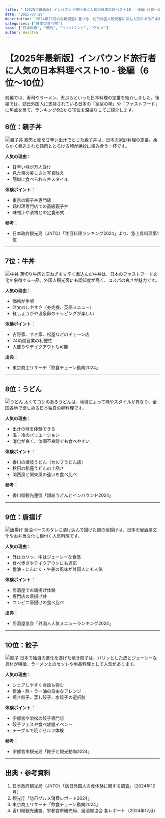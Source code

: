 ```yaml
---
title: "【2025年最新版】インバウンド旅行者に人気の日本料理ベスト10 - 後編（6位〜10位）"
date: "2025-07-29"
description: "2024年12月の最新調査に基づき、訪日外国人観光客に最も人気のある日本料理トップ10のうち、6位から10位を詳しく紹介。親子丼、牛丼、餃子など、家庭の味や庶民派グルメの魅力を深掘り。"
categories: ["日本の食べ物"]
tags: ["日本料理", "観光", "インバウンド", "グルメ"]
author: HealTea
---
```


# 【2025年最新版】インバウンド旅行者に人気の日本料理ベスト10 - 後編（6位〜10位）

前編では、寿司やラーメン、天ぷらといった日本料理の定番を紹介しました。後編では、訪日外国人に支持されている日本の「家庭の味」や「ファストフード」に焦点を当て、ランキング6位から10位を深掘りしてご紹介します。

## 6位：親子丼

![親子丼](/images/oyakodon.jpg)
鶏肉と卵を甘辛い出汁でとじた親子丼は、日本の家庭料理の定番。柔らかく煮込まれた鶏肉ととろける卵が絶妙に絡み合う一杯です。

**人気の理由：**

* 甘辛い味が万人受け
* 見た目の美しさと写真映え
* 簡単に食べられる丼スタイル

**体験ポイント：**

* 東京の親子丼専門店
* 鶏料理専門店での高級親子丼
* 味噌汁や漬物との定食形式

**参考：**

* 日本政府観光局（JNTO）「注目料理ランキング2024」より、急上昇料理第1位

---

## 7位：牛丼

![牛丼](/images/gyuudon.jpg)
薄切り牛肉と玉ねぎを甘辛く煮込んだ牛丼は、日本のファストフード文化を象徴する一品。外国人観光客にも認知度が高く、コスパの良さが魅力です。

**人気の理由：**

* 価格が手頃
* 注文のしやすさ（券売機、英語メニュー）
* 紅しょうがや温泉卵のトッピングが楽しい

**体験ポイント：**

* 吉野家、すき家、松屋などのチェーン店
* 24時間営業の利便性
* 大盛りやテイクアウトも可能

**出典：**

* 東京商工リサーチ「飲食チェーン動向2024」

---

## 8位：うどん

![うどん](/images/udon.jpg)
太くてコシのあるうどんは、地域によって味やスタイルが異なり、全国各地で楽しめる日本独自の麺料理です。

**人気の理由：**

* 出汁の味を体験できる
* 温・冷のバリエーション
* 消化が良く、体調不良時でも食べやすい

**体験ポイント：**

* 香川の讃岐うどん（セルフうどん店）
* 秋田の稲庭うどんの上品さ
* 関西風と関東風の違いを食べ比べ

**参考：**

* 香川県観光連盟「讃岐うどんとインバウンド2024」

---

## 9位：唐揚げ

![唐揚げ](/images/karaage.jpg)
醤油ベースのタレに漬け込んで揚げた鶏の唐揚げは、日本の居酒屋文化やお弁当文化に根付く人気料理です。

**人気の理由：**

* 外はカリッ、中はジューシーな食感
* 食べ歩きやテイクアウトにも適応
* 醤油・にんにく・生姜の風味が外国人にも人気

**体験ポイント：**

* 居酒屋での唐揚げ体験
* 専門店の唐揚げ丼
* コンビニ唐揚げの食べ比べ

**出典：**

* 居酒屋協会「外国人人気メニューランキング2024」

---

## 10位：餃子

![餃子](/images/gyouza.jpg)
日本で独自の進化を遂げた焼き餃子は、パリッとした皮とジューシーな具材が特徴。ラーメンとのセットや単品料理として人気があります。

**人気の理由：**

* シェアしやすく会話も弾む
* 醤油・酢・ラー油の自由なアレンジ
* 焼き餃子、蒸し餃子、水餃子の選択肢

**体験ポイント：**

* 宇都宮や浜松の餃子専門店
* 餃子フェスや食べ放題イベント
* テーブルで焼くセルフ体験

**参考：**

* 宇都宮市観光局「餃子と観光動向2024」

---

## 出典・参考資料

1. 日本政府観光局（JNTO）「訪日外国人の食体験に関する調査」（2024年12月）
2. 観光庁「訪日グルメ消費レポート2024」
3. 東京商工リサーチ「飲食チェーン動向2024」
4. 香川県観光連盟、宇都宮市観光局、居酒屋協会 各レポート（2024年12月）
